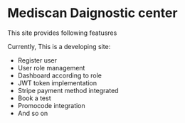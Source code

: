# Mediscan Daignostic center

This site provides following featusres

Currently, This is a developing site:

- Register user
- User role management
- Dashboard according to role
- JWT token implementation
- Stripe payment method integrated
- Book a test
- Promocode integration
- And so on
